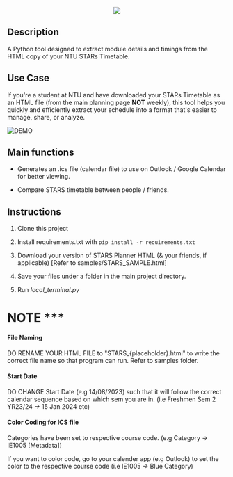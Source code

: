 <p align="center" width="100%">
    <img src="https://github.com/NabilAidilreza/NTU_STARS_Project/assets/58650657/71247a05-0fea-41b0-9271-0fd05d1aaedf"> 
</p>

## Description

A Python tool designed to extract module details and timings from the HTML copy of your NTU STARs Timetable.

## Use Case
If you're a student at NTU and have downloaded your STARs Timetable as an HTML file (from the main planning page <b>NOT</b> weekly), this tool helps you quickly and efficiently extract your schedule into a format that's easier to manage, share, or analyze.

![DEMO](https://github.com/NabilAidilreza/NTU_STARS_Project/assets/58650657/97596935-beaa-4098-ba9c-eefd5cbf31ef)

## Main functions

- Generates an .ics file (calendar file) to use on Outlook / Google Calendar for better viewing.

- Compare STARS timetable between people / friends.

## Instructions

1. Clone this project

2. Install requirements.txt with `pip install -r requirements.txt`

3. Download your version of STARS Planner HTML (& your friends, if applicable) [Refer to samples/STARS_SAMPLE.html]

4. Save your files under a folder in the main project directory.

5. Run *local_terminal.py*

# NOTE ***

#### File Naming

DO RENAME YOUR HTML FILE to "STARS_{placeholder}.html" to write the correct file name so that program can run. Refer to samples folder.

#### Start Date

DO CHANGE Start Date (e.g 14/08/2023) such that it will follow the correct calendar sequence based on which sem you are in. (i.e Freshmen Sem 2 YR23/24 -> 15 Jan 2024 etc)

#### Color Coding for ICS file

Categories have been set to respective course code. (e.g Category -> IE1005 [Metadata])

If you want to color code, go to your calender app (e.g Outlook) to set the color to the respective course code (i.e IE1005 -> Blue Category)


